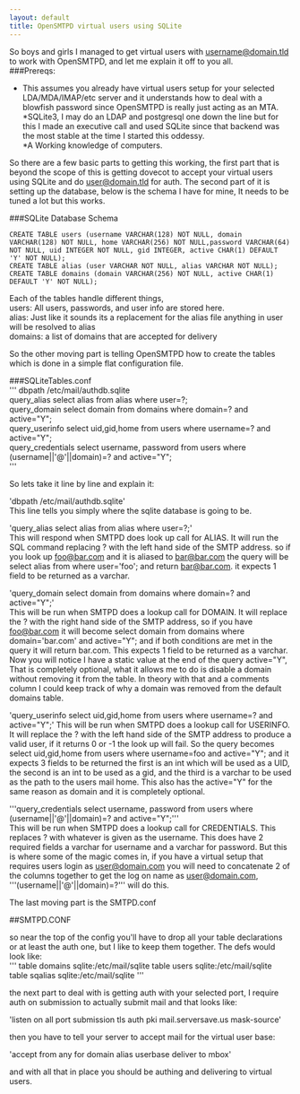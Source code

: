 ```yaml
---
layout: default
title: OpenSMTPD virtual users using SQLite
---
```

So boys and girls I managed to get virtual users with username@domain.tld to work with OpenSMTPD, and let me explain it off to you all.  
###Prereqs:
  
* This assumes you already have virtual users setup for your selected LDA/MDA/IMAP/etc server and it understands how to deal with a blowfish password since OpenSMTPD is really just acting as an MTA.  
*SQLite3, I may do an LDAP and postgresql one down the line but for this I made an executive call and used SQLite since that backend was the most stable at the time I started this oddessy.  
*A Working knowledge of computers.
  
So there are a few basic parts to getting this working, the first part that is beyond the scope of this is getting dovecot to accept your virtual users using SQLite and do user@domain.tld for auth. The second part of it is setting up the database, below is the schema I have for mine, It needs to be tuned a lot but this works.

###SQLite Database Schema
```  
CREATE TABLE users (username VARCHAR(128) NOT NULL, domain VARCHAR(128) NOT NULL, home VARCHAR(256) NOT NULL,password VARCHAR(64) NOT NULL, uid INTEGER NOT NULL, gid INTEGER, active CHAR(1) DEFAULT 'Y' NOT NULL);  
CREATE TABLE alias (user VARCHAR NOT NULL, alias VARCHAR NOT NULL);  
CREATE TABLE domains (domain VARCHAR(256) NOT NULL, active CHAR(1) DEFAULT 'Y' NOT NULL);  
```
  
Each of the tables handle different things,  
    users: All users, passwords, and user info are stored here.  
    alias: Just like it sounds its a replacement for the alias file anything in user will be resolved to alias  
    domains: a list of domains that are accepted for delivery  
  
So the other moving part is telling OpenSMTPD how to create the tables which is done in a simple flat configuration file.

###SQLiteTables.conf  
'''
dbpath                  /etc/mail/authdb.sqlite  
query_alias             select alias from alias where user=?;  
query_domain            select domain from domains where domain=? and active="Y";  
query_userinfo          select uid,gid,home from users where username=? and active="Y";  
query_credentials       select username, password from users where (username||'@'||domain)=? and active="Y";  
'''
  
So lets take it line by line and explain it:  
  
'dbpath                  /etc/mail/authdb.sqlite'  
This line tells you simply where the sqlite database is going to be.  

'query_alias             select alias from alias where user=?;'  
This will respond when SMTPD does look up call for ALIAS. It will run the SQL command replacing ? with the left hand side of the SMTP address. so if you look up foo@bar.com and it is aliased to bar@bar.com the query will be select alias from where user='foo'; and return bar@bar.com. it expects 1 field to be returned as a varchar.
  
'query_domain            select domain from domains where domain=? and active="Y";'  
This will be run when SMTPD does a lookup call for DOMAIN. It will replace the ? with the right hand side of the SMTP address, so if you have foo@bar.com it will become select domain from domains where domain='bar.com' and active="Y"; and if both conditions are met in the query it will return bar.com. This expects 1 field to be returned as a varchar. Now you will notice I have a static value at the end of the query active="Y", That is completely optional, what it allows me to do is disable a domain without removing it from the table. In theory with that and a comments column I could keep track of why a domain was removed from the default domains table.

'query_userinfo          select uid,gid,home from users where username=? and active="Y";'
 This will be run when SMTPD does a lookup call for USERINFO. It will replace the ? with the left hand side of the SMTP address to produce a valid user, if it returns 0 or -1 the look up will fail. So the query becomes select uid,gid,home from users where username=foo and active="Y"; and it expects 3 fields to be returned the first is an int which will be used as a UID, the second is an int to be used as a gid, and the third is a varchar to be used as the path to the users mail home. This also has the active="Y" for the same reason as domain and it is completely optional.

'''query_credentials       select username, password from users where (username||'@'||domain)=? and active="Y";'''  
This will be run when SMTPD does a lookup call for CREDENTIALS. This replaces ? with whatever is given as the username. This does have 2 required fields a varchar for username and a varchar for password. But this is where some of the magic comes in, if you have a virtual setup that requires users login as user@domain.com you will need to concatenate 2 of the columns together to get the log on name as user@domain.com, '''(username||'@'||domain)=?''' will do this.
  
The last moving part is the SMTPD.conf  
  
##SMTPD.CONF
  
so near the top of the config you'll have to drop all your table declarations or at least the auth one, but I like to keep them together. The defs would look like:  
'''
table domains sqlite:/etc/mail/sqlite
table users sqlite:/etc/mail/sqlite
table sqalias sqlite:/etc/mail/sqlite
'''
   
the next part to deal with is getting auth with your selected port, I require auth on submission to actually submit mail and that looks like:
  
'listen on all port submission tls auth pki mail.serversave.us mask-source'
  
then you have to tell your server to accept mail for the virtual user base:
  
'accept from any for domain alias userbase deliver to mbox'
  
and with all that in place you should be authing and delivering to virtual users.
